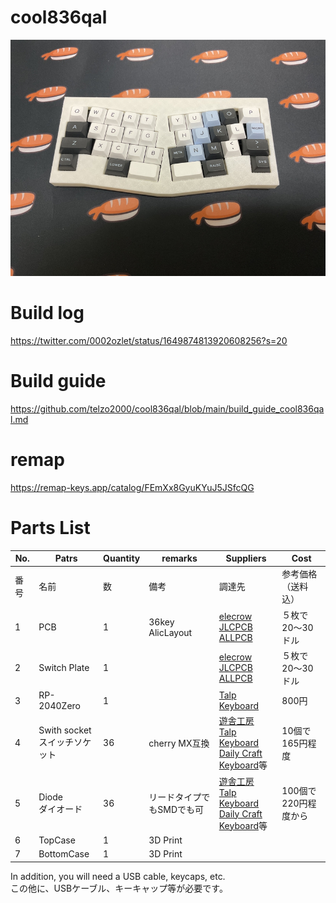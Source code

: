 # cool836qal

![](img/img00001.jpg)

# Build log 

https://twitter.com/0002ozlet/status/1649874813920608256?s=20

# Build guide

https://github.com/telzo2000/cool836qal/blob/main/build_guide_cool836qal.md

# remap
https://remap-keys.app/catalog/FEmXx8GyuKYuJ5JSfcQG


# Parts List

| No. | Patrs | Quantity | remarks | Suppliers | Cost |
|--|--|--|--|--|--|
|番号|名前|数|備考|調達先|参考価格（送料込）|<br>
|1|PCB|1|36key AlicLayout|[elecrow](https://www.elecrow.com)<br>[JLCPCB](https://jlcpcb.com)<br>[ALLPCB](https://www.allpcb.com)|５枚で20〜30ドル|<br>
|2|Switch Plate|1||[elecrow](https://www.elecrow.com)<br>[JLCPCB](https://jlcpcb.com)<br>[ALLPCB](https://www.allpcb.com)|５枚で20〜30ドル|<br>
|3|RP-2040Zero|1||[Talp Keyboard](https://talpkeyboard.net)|800円|
|4|Swith socket<br>スイッチソケット|36|cherry MX互換|[遊舎工房](https://yushakobo.jp)<br>[Talp Keyboard](https://talpkeyboard.net)<br>[Daily Craft Keyboard](https://shop.dailycraft.jp)等|10個で165円程度|
|5|Diode<br>ダイオード|36|リードタイプでもSMDでも可|[遊舎工房](https://yushakobo.jp)<br>[Talp Keyboard](https://talpkeyboard.net)<br>[Daily Craft Keyboard](https://shop.dailycraft.jp)等|100個で220円程度から|
|6|TopCase|1|3D Print|||
|7|BottomCase|1|3D Print||

In addition, you will need a USB cable, keycaps, etc.
<br>
この他に、USBケーブル、キーキャップ等が必要です。
<br>


